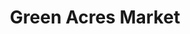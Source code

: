 ---
title: "Green Acres Market"
url: /wichita/green-acres-market-east-21st-street-north/
shop: supermarket
---